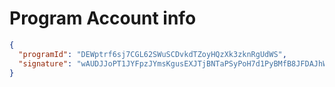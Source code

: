 # Program Account info

```json
{
  "programId": "DEWptrf6sj7CGL62SWuSCDvkdTZoyHQzXk3zknRgUdWS",
  "signature": "wAUDJJoPT1JYFpzJYmsKgusEXJTjBNTaPSyPoH7d1PyBMfB8JFDAJhWbt4bvtVqmdTG7ZY5cuRJ4YeYn9qgRfm3"
}
```